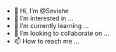 - 👋 Hi, I’m @Sevishe
- 👀 I’m interested in ...
- 🌱 I’m currently learning ...
- 💞️ I’m looking to collaborate on ...
- 📫 How to reach me ...

<!---
Sevishe/Sevishe is a ✨ special ✨ repository because its `README.md` (this file) appears on your GitHub profile.
You can click the Preview link to take a look at your changes.
--->
